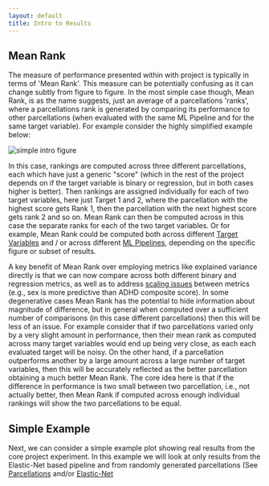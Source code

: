 ```yaml
---
layout: default
title: Intro to Results
---
```


## Mean Rank

The measure of performance presented within with project is typically in terms of 'Mean Rank'. This measure can be
potentially confusing as it can change subtly from figure to figure. In the most simple case though, Mean Rank, is 
as the name suggests, just an average of a parcellations 'ranks', where a parcellations rank is generated by comparing its
performance to other parcellations (when evaluated with the same ML Pipeline and for the same target variable). For example
consider the highly simplified example below:

![simple intro figure](https://raw.githubusercontent.com/sahahn/Parcs_Project/master/data/intro_figure1.png)

In this case, rankings are computed across three different parcellations, each which have just a generic "score"
(which in the rest of the project depends on if the target variable is binary or regression,
but in both cases higher is better). Then rankings are assigned individually for each of two target variables,
here just Target 1 and 2, where the parcellation with the highest score gets Rank 1, then the parcellation with the next highest
score gets rank 2 and so on. Mean Rank can then be computed across in this case the separate ranks for each of the
two target variables. Or for example, Mean Rank could be computed both across different [Target Variables](./variables.html)
and / or across different [ML Pipelines](./ml_pipelines.html), depending on the specific figure or subset of results.

A key benefit of Mean Rank over employing metrics like explained variance directly is that we can now compare across both
different binary and regression metrics, as well as to address [scaling issues](./scaling_issues.html) between metrics
(e.g., sex is more predictive than ADHD composite score). In some degenerative cases Mean Rank has the potential to hide
information about magnitude of difference, but in general when computed over a sufficient number of comparisons (in this case
different parcellations) then this will be less of an issue. For example consider that if two parcellations varied only by
a very slight amount in performance, then their mean rank as computed across many target variables would end up being very close,
as each each evaluated target will be noisy. On the other hand, if a parcellation outperforms another by a large amount across
a large number of target variables, then this will be accurately reflected as the better parcellation obtaining a much better
Mean Rank. The core idea here is that if the difference in performance is two small between two parcellation, i.e., not actually better,
then Mean Rank if computed across enough individual rankings will show the two parcellations to be equal.

## Simple Example

Next, we can consider a simple example plot showing real results from the core project experiment. In
this example we will look at only results from the Elastic-Net based pipeline and from randomly generated parcellations
(See [Parcellations](./parcellations.html) and/or [Elastic-Net](./ml_pipelines#elastic-net.html)